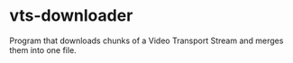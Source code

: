# vts-downloader
Program that downloads chunks of a Video Transport Stream and merges them into one file.
